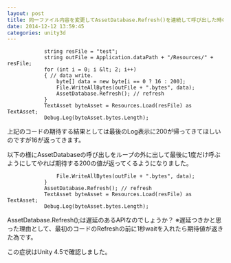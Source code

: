 ```yaml
---
layout: post
title: 同一ファイル内容を変更してAssetDatabase.Refresh()を連続して呼び出した時の問題
date: 2014-12-12 13:59:45
categories: unity3d
---
```

```
            string resFile = "test";
            string outFile = Application.dataPath + "/Resources/" + resFile;
            for (int i = 0; i &lt; 2; i++)
            { // data write.
                byte[] data = new byte[i == 0 ? 16 : 200];
                File.WriteAllBytes(outFile + ".bytes", data);
                AssetDatabase.Refresh(); // refresh
            }
            TextAsset byteAsset = Resources.Load(resFile) as TextAsset;
            Debug.Log(byteAsset.bytes.Length);
```

<p>上記のコードの期待する結果としては最後のLog表示に200が帰ってきてほしいのですが16が返ってきます。</p>

<p>以下の様にAssetDatabaseの呼び出しをループの外に出して最後に1度だけ呼ぶようにしてやれば期待する200の値が返ってくるようになりました。</p>

```
                File.WriteAllBytes(outFile + ".bytes", data);
            }
            AssetDatabase.Refresh(); // refresh
            TextAsset byteAsset = Resources.Load(resFile) as TextAsset;
            Debug.Log(byteAsset.bytes.Length);
```

<p>AssetDatabase.Refresh();は遅延のあるAPIなのでしょうか？
※遅延つきかと思った理由として、最初のコードのRefreshの前に1秒waitを入れたら期待値が返きた為です。</p>

<p>この症状はUnity 4.5で確認しました。</p>
